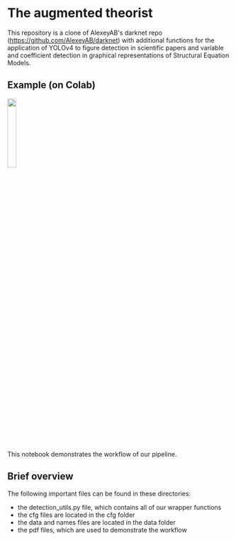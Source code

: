 # The augmented theorist

This repository is a clone of AlexeyAB's darknet repo (https://github.com/AlexeyAB/darknet) with additional functions for the application of YOLOv4 to figure detection in scientific papers and variable and coefficient detection in graphical representations of Structural Equation Models. 

## Example (on Colab)


<img  src="https://miro.medium.com/max/397/1*L2u_koKpa1lcjvB8DEDHsg.jpeg"  alt=""  width="20%"  />

This notebook demonstrates the workflow of our pipeline.
  

## Brief overview

The following important files can be found in these directories:
- the detection_utils.py file, which contains all of our wrapper functions
- the cfg files are located in the cfg folder
- the data and names files are located in the data folder
- the pdf files, which are used to demonstrate the workflow
